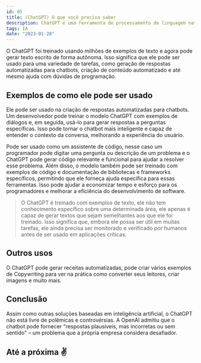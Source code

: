 ```yaml
---
id: 05
title: (ChatGPT) O que você precisa saber
description: ChatGPT é uma ferramenta de processamento de linguagem natural (NLP) desenvolvida pela OpenAI.
tags: IA
date: "2023-01-28"
---
```


O ChatGPT foi treinado usando milhões de exemplos de texto e agora pode gerar texto escrito de forma autônoma. Isso significa que ele pode ser usado para uma variedade de tarefas, como geração de respostas automatizadas para chatbots, criação de conteúdo automatizado e até mesmo ajuda com dúvidas de programação.

## Exemplos de como ele pode ser usado

Ele pode ser usado na criação de respostas automatizadas para chatbots. Um desenvolvedor pode treinar o modelo ChatGPT com exemplos de diálogos e, em seguida, usá-lo para gerar respostas a perguntas específicas. Isso pode tornar o chatbot mais inteligente e capaz de entender o contexto da conversa, melhorando a experiência do usuário.

Pode ser usado como um assistente de código, nesse caso um programador pode digitar uma pergunta ou descrição de um problema e o ChatGPT pode gerar código relevante e funcional para ajudar a resolver esse problema. Além disso, o modelo também pode ser treinado com exemplos de código e documentação de bibliotecas e frameworks específicos, permitindo que ele forneça ajuda específica para essas ferramentas. Isso pode ajudar a economizar tempo e esforço para os programadores e melhorar a eficiência do desenvolvimento de software.

> O ChatGPT é treinado com exemplos de texto, ele não tem conhecimento específico sobre uma determinada área, ele apenas é capaz de gerar textos que sejam semelhantes aos que ele foi treinado. Isso significa que, embora ele possa ser útil em muitas tarefas, ele ainda precisa ser monitorado e verificado por humanos antes de ser usado em aplicações críticas.

## Outros usos

O ChatGPT pode gerar receitas automatizadas, pode criar vários exemplos de Copywriting para ver na prática como converter seus leitores, criar imagens e muito mais.

## Conclusão

Assim como outras soluções baseadas em inteligência artificial, o ChatGPT não está livre de polêmicas e controvérsias. A OpenAI admitiu que o chatbot pode fornecer "respostas plausíveis, mas incorretas ou sem sentido" – um problema que a própria empresa considera desafiador.

## Até a próxima ✌️